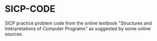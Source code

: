 # SICP-CODE
SICP practice problem code from the online textbook "Structures and Interpretations of Computer Programs" as suggested by some online sources.
